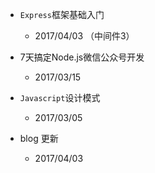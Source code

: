 
- `Express`框架基础入门
	- 2017/04/03 （中间件3）
	
- 7天搞定Node.js微信公众号开发
	- 2017/03/15
	
- `Javascript`设计模式
	- 2017/03/05
	

- blog 更新
	- 2017/04/03